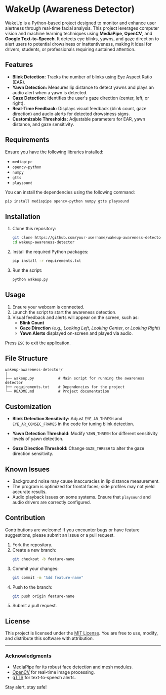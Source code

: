 
# WakeUp (Awareness Detector)

WakeUp is a Python-based project designed to monitor and enhance user alertness through real-time facial analysis. This project leverages computer vision and machine learning techniques using **MediaPipe**, **OpenCV**, and **Google Text-to-Speech**. It detects eye blinks, yawns, and gaze direction to alert users to potential drowsiness or inattentiveness, making it ideal for drivers, students, or professionals requiring sustained attention.

## Features

- **Blink Detection:** Tracks the number of blinks using Eye Aspect Ratio (EAR).
- **Yawn Detection:** Measures lip distance to detect yawns and plays an audio alert when a yawn is detected.
- **Gaze Detection:** Identifies the user's gaze direction (center, left, or right).
- **Real-Time Feedback:** Displays visual feedback (blink count, gaze direction) and audio alerts for detected drowsiness signs.
- **Customizable Thresholds:** Adjustable parameters for EAR, yawn distance, and gaze sensitivity.

## Requirements

Ensure you have the following libraries installed:

- `mediapipe`
- `opencv-python`
- `numpy`
- `gtts`
- `playsound`

You can install the dependencies using the following command:

```bash
pip install mediapipe opencv-python numpy gtts playsound
```

## Installation

1. Clone this repository:
    ```bash
    git clone https://github.com/your-username/wakeup-awareness-detector.git
    cd wakeup-awareness-detector
    ```

2. Install the required Python packages:
    ```bash
    pip install -r requirements.txt
    ```

3. Run the script:
    ```bash
    python wakeup.py
    ```

## Usage

1. Ensure your webcam is connected.
2. Launch the script to start the awareness detection.
3. Visual feedback and alerts will appear on the screen, such as:
   - **Blink Count**
   - **Gaze Direction** (e.g., *Looking Left*, *Looking Center*, or *Looking Right*)
   - **Yawn Alerts** displayed on-screen and played via audio.

Press `ESC` to exit the application.

## File Structure

```
wakeup-awareness-detector/
│
├── wakeup.py           # Main script for running the awareness detector
├── requirements.txt    # Dependencies for the project
└── README.md           # Project documentation
```

## Customization

- **Blink Detection Sensitivity:**
  Adjust `EYE_AR_THRESH` and `EYE_AR_CONSEC_FRAMES` in the code for tuning blink detection.

- **Yawn Detection Threshold:**
  Modify `YAWN_THRESH` for different sensitivity levels of yawn detection.

- **Gaze Direction Threshold:**
  Change `GAZE_THRESH` to alter the gaze direction sensitivity.

## Known Issues

- Background noise may cause inaccuracies in lip distance measurement.
- The program is optimized for frontal faces; side profiles may not yield accurate results.
- Audio playback issues on some systems. Ensure that `playsound` and audio drivers are correctly configured.

## Contribution

Contributions are welcome! If you encounter bugs or have feature suggestions, please submit an issue or a pull request.

1. Fork the repository.
2. Create a new branch:
   ```bash
   git checkout -b feature-name
   ```
3. Commit your changes:
   ```bash
   git commit -m "Add feature-name"
   ```
4. Push to the branch:
   ```bash
   git push origin feature-name
   ```
5. Submit a pull request.

## License

This project is licensed under the [MIT License](LICENSE). You are free to use, modify, and distribute this software with attribution.

---

### Acknowledgments

- [MediaPipe](https://mediapipe.dev/) for its robust face detection and mesh modules.
- [OpenCV](https://opencv.org/) for real-time image processing.
- [gTTS](https://pypi.org/project/gTTS/) for text-to-speech alerts.

Stay alert, stay safe!
```
